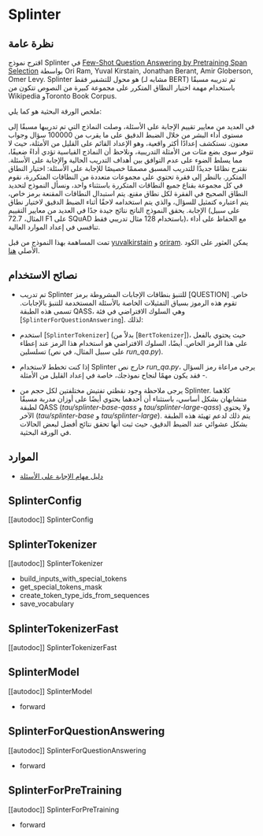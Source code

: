 # Splinter

## نظرة عامة
اقترح نموذج Splinter في [Few-Shot Question Answering by Pretraining Span Selection](https://arxiv.org/abs/2101.00438) بواسطة Ori Ram, Yuval Kirstain, Jonathan Berant, Amir Globerson, Omer Levy. Splinter هو محول للتشفير فقط (مشابه لـ BERT) تم تدريبه مسبقًا باستخدام مهمة اختيار النطاق المتكرر على مجموعة كبيرة من النصوص تتكون من Wikipedia وToronto Book Corpus.

ملخص الورقة البحثية هو كما يلي:

في العديد من معايير تقييم الإجابة على الأسئلة، وصلت النماذج التي تم تدريبها مسبقًا إلى مستوى أداء البشر من خلال الضبط الدقيق على ما يقرب من 100000 سؤال وجواب معنون. نستكشف إعدادًا أكثر واقعية، وهو الإعداد القائم على القليل من الأمثلة، حيث لا تتوفر سوى بضع مئات من الأمثلة التدريبية، ونلاحظ أن النماذج القياسية تؤدي أداءً ضعيفًا، مما يسلط الضوء على عدم التوافق بين أهداف التدريب الحالية والإجابة على الأسئلة. نقترح نظامًا جديدًا للتدريب المسبق مصممًا خصيصًا للإجابة على الأسئلة: اختيار النطاق المتكرر. بالنظر إلى فقرة تحتوي على مجموعات متعددة من النطاقات المتكررة، نقوم في كل مجموعة بقناع جميع النطاقات المتكررة باستثناء واحد، ونسأل النموذج لتحديد النطاق الصحيح في الفقرة لكل نطاق مقنع. يتم استبدال النطاقات المقنعة برمز خاص، يتم اعتباره كتمثيل للسؤال، والذي يتم استخدامه لاحقًا أثناء الضبط الدقيق لاختيار نطاق الإجابة. يحقق النموذج الناتج نتائج جيدة جدًا في العديد من معايير التقييم (على سبيل المثال، 72.7 F1 على SQuAD باستخدام 128 مثال تدريبي فقط)، مع الحفاظ على أداء تنافسي في إعداد الموارد العالية.

تمت المساهمة بهذا النموذج من قبل [yuvalkirstain](https://huggingface.co/yuvalkirstain) و [oriram](https://huggingface.co/oriram). يمكن العثور على الكود الأصلي [هنا](https://github.com/oriram/splinter).

## نصائح الاستخدام

- تم تدريب Splinter للتنبؤ بنطاقات الإجابات المشروطة برمز [QUESTION] خاص. تقوم هذه الرموز بسياق التمثيلات الخاصة بالأسئلة المستخدمة للتنبؤ بالإجابات. تسمى هذه الطبقة QASS، وهي السلوك الافتراضي في فئة [`SplinterForQuestionAnswering`]. لذلك:

- استخدم [`SplinterTokenizer`] (بدلاً من [`BertTokenizer`])، حيث يحتوي بالفعل على هذا الرمز الخاص. أيضًا، السلوك الافتراضي هو استخدام هذا الرمز عند إعطاء تسلسلين (على سبيل المثال، في نص *run_qa.py*).

- إذا كنت تخطط لاستخدام Splinter خارج نص *run_qa.py*، يرجى مراعاة رمز السؤال - فقد يكون مهمًا لنجاح نموذجك، خاصة في إعداد القليل من الأمثلة.

- يرجى ملاحظة وجود نقطتي تفتيش مختلفتين لكل حجم من Splinter. كلاهما متشابهان بشكل أساسي، باستثناء أن أحدهما يحتوي أيضًا على أوزان مدربة مسبقًا لطبقة QASS (*tau/splinter-base-qass* و *tau/splinter-large-qass*) ولا يحتوي الآخر (*tau/splinter-base* و *tau/splinter-large*). يتم ذلك لدعم تهيئة هذه الطبقة بشكل عشوائي عند الضبط الدقيق، حيث ثبت أنها تحقق نتائج أفضل لبعض الحالات في الورقة البحثية.

## الموارد

- [دليل مهام الإجابة على الأسئلة](../tasks/question-answering)

## SplinterConfig

[[autodoc]] SplinterConfig

## SplinterTokenizer

[[autodoc]] SplinterTokenizer

- build_inputs_with_special_tokens
- get_special_tokens_mask
- create_token_type_ids_from_sequences
- save_vocabulary

## SplinterTokenizerFast

[[autodoc]] SplinterTokenizerFast

## SplinterModel

[[autodoc]] SplinterModel

- forward

## SplinterForQuestionAnswering

[[autodoc]] SplinterForQuestionAnswering

- forward

## SplinterForPreTraining

[[autodoc]] SplinterForPreTraining

- forward